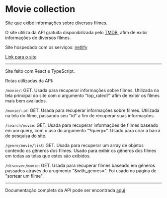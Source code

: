 # Movie collection

Site que exibe informações sobre diversos filmes.

O site utiliza da API gratuita disponibilizada pelo [TMDB](https://www.themoviedb.org/), afim de exibir informações de diversos filmes.

Site hospedado com os serviços: [netlify](https://www.netlify.com/)

[Link para o site](https://moviecollection-leob.netlify.app/)

<hr>
  
Site feito com React e TypeScript.
  
Rotas utilizadas da API:
  
`/movie/`: GET. Usada para recuperar informações sobre filmes. Utilizada na tela principal do site com o argumento "top_rated?" afim de exibir os filmes mais bem avaliados.
    
`/movie/:id`: GET. Usada para recuperar informações sobre filmes. Utilizada na tela do filme, passando seu "id" a fim de recuperar suas informações. 
  
`/search/movie`: GET. Usada para recuperar informações de filmes baseado em um query, com o uso do argumento "?query=". Usado para criar a barra de pesquisa do site.
  
`/genre/movie/list`: GET. Usada para recuperar um array de objetos contendo os gêneros dos filmes. Usado para exibir os gêneros dos filmes em todas as telas que estes são exibidos. 

`/discover/movie`: GET. Usada para recuperar filmes baseado em gêneros passados através do arugmento "&with_genres=". Foi usado na página de "sortear um filme".

<hr>

Documentação completa da API pode ser encontrada [aqui](https://developer.themoviedb.org/reference/intro/getting-started)
  




